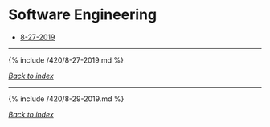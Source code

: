 # Software Engineering

* [8-27-2019](#8-27-2019)

***

{% include /420/8-27-2019.md %}

*[Back to index](#Software-Engineering)*

***

{% include /420/8-29-2019.md %}

*[Back to index](#Software-Engineering)*

